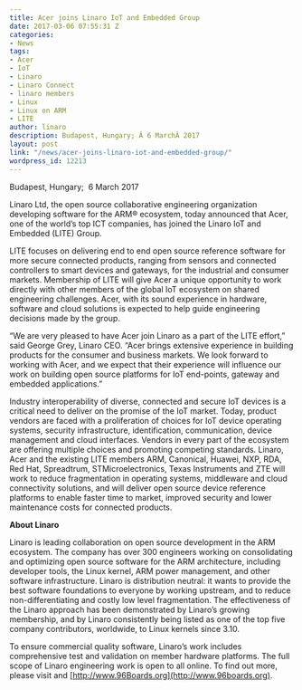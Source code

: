```yaml
---
title: Acer joins Linaro IoT and Embedded Group
date: 2017-03-06 07:55:31 Z
categories:
- News
tags:
- Acer
- IoT
- Linaro
- Linaro Connect
- linaro members
- Linux
- Linux on ARM
- LITE
author: linaro
description: Budapest, Hungary; Â 6 MarchÂ 2017
layout: post
link: "/news/acer-joins-linaro-iot-and-embedded-group/"
wordpress_id: 12213
---
```


Budapest, Hungary;  6 March 2017

Linaro Ltd, the open source collaborative engineering organization developing software for the ARM® ecosystem, today announced that Acer, one of the world’s top ICT companies, has joined the Linaro IoT and Embedded (LITE) Group.

LITE focuses on delivering end to end open source reference software for more secure connected products, ranging from sensors and connected controllers to smart devices and gateways, for the industrial and consumer markets. Membership of LITE will give Acer a unique opportunity to work directly with other members of the global IoT ecosystem on shared engineering challenges. Acer, with its sound experience in hardware, software and cloud solutions is expected to help guide engineering decisions made by the group.

“We are very pleased to have Acer join Linaro as a part of the LITE effort,” said George Grey, Linaro CEO. “Acer brings extensive experience in building products for the consumer and business markets. We look forward to working with Acer, and we expect that their experience will influence our work on building open source platforms for IoT end-points, gateway and embedded applications.”

Industry interoperability of diverse, connected and secure IoT devices is a critical need to deliver on the promise of the IoT market. Today, product vendors are faced with a proliferation of choices for IoT device operating systems, security infrastructure, identification, communication, device management and cloud interfaces. Vendors in every part of the ecosystem are offering multiple choices and promoting competing standards. Linaro, Acer and the existing LITE members ARM, Canonical, Huawei, NXP, RDA, Red Hat, Spreadtrum, STMicroelectronics, Texas Instruments and ZTE will work to reduce fragmentation in operating systems, middleware and cloud connectivity solutions, and will deliver open source device reference platforms to enable faster time to market, improved security and lower maintenance costs for connected products.

**About Linaro**

Linaro is leading collaboration on open source development in the ARM ecosystem. The company has over 300 engineers working on consolidating and optimizing open source software for the ARM architecture, including developer tools, the Linux kernel, ARM power management, and other software infrastructure. Linaro is distribution neutral: it wants to provide the best software foundations to everyone by working upstream, and to reduce non-differentiating and costly low level fragmentation. The effectiveness of the Linaro approach has been demonstrated by Linaro’s growing membership, and by Linaro consistently being listed as one of the top five company contributors, worldwide, to Linux kernels since 3.10.

To ensure commercial quality software, Linaro’s work includes comprehensive test and validation on member hardware platforms. The full scope of Linaro engineering work is open to all online. To find out more, please visit []() and [http://www.96Boards.org](http://www.96boards.org).